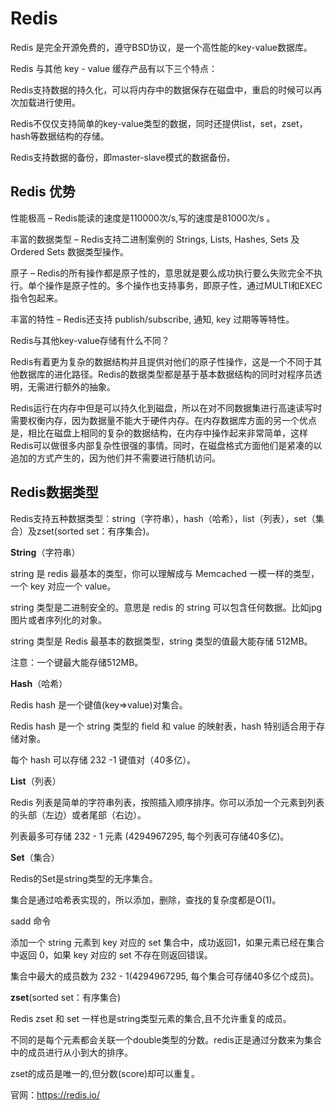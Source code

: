 # Redis


Redis 是完全开源免费的，遵守BSD协议，是一个高性能的key-value数据库。

Redis 与其他 key - value 缓存产品有以下三个特点：

Redis支持数据的持久化，可以将内存中的数据保存在磁盘中，重启的时候可以再次加载进行使用。

Redis不仅仅支持简单的key-value类型的数据，同时还提供list，set，zset，hash等数据结构的存储。

Redis支持数据的备份，即master-slave模式的数据备份。

## Redis 优势

性能极高 – Redis能读的速度是110000次/s,写的速度是81000次/s 。

丰富的数据类型 – Redis支持二进制案例的 Strings, Lists, Hashes, Sets 及 Ordered Sets 数据类型操作。

原子 – Redis的所有操作都是原子性的，意思就是要么成功执行要么失败完全不执行。单个操作是原子性的。多个操作也支持事务，即原子性，通过MULTI和EXEC指令包起来。

丰富的特性 – Redis还支持 publish/subscribe, 通知, key 过期等等特性。

Redis与其他key-value存储有什么不同？

Redis有着更为复杂的数据结构并且提供对他们的原子性操作，这是一个不同于其他数据库的进化路径。Redis的数据类型都是基于基本数据结构的同时对程序员透明，无需进行额外的抽象。

Redis运行在内存中但是可以持久化到磁盘，所以在对不同数据集进行高速读写时需要权衡内存，因为数据量不能大于硬件内存。在内存数据库方面的另一个优点是，相比在磁盘上相同的复杂的数据结构，在内存中操作起来非常简单，这样Redis可以做很多内部复杂性很强的事情。同时，在磁盘格式方面他们是紧凑的以追加的方式产生的，因为他们并不需要进行随机访问。

## Redis数据类型


Redis支持五种数据类型：string（字符串），hash（哈希），list（列表），set（集合）及zset(sorted set：有序集合)。

**String**（字符串）


string 是 redis 最基本的类型，你可以理解成与 Memcached 一模一样的类型，一个 key 对应一个 value。

string 类型是二进制安全的。意思是 redis 的 string 可以包含任何数据。比如jpg图片或者序列化的对象。

string 类型是 Redis 最基本的数据类型，string 类型的值最大能存储 512MB。


注意：一个键最大能存储512MB。


**Hash**（哈希）


Redis hash 是一个键值(key=>value)对集合。

Redis hash 是一个 string 类型的 field 和 value 的映射表，hash 特别适合用于存储对象。

每个 hash 可以存储 232 -1 键值对（40多亿）。

**List**（列表）

Redis 列表是简单的字符串列表，按照插入顺序排序。你可以添加一个元素到列表的头部（左边）或者尾部（右边）。


列表最多可存储 232 - 1 元素 (4294967295, 每个列表可存储40多亿)。


**Set**（集合）


Redis的Set是string类型的无序集合。

集合是通过哈希表实现的，所以添加，删除，查找的复杂度都是O(1)。

sadd 命令

添加一个 string 元素到 key 对应的 set 集合中，成功返回1，如果元素已经在集合中返回 0，如果 key 对应的 set 不存在则返回错误。

集合中最大的成员数为 232 - 1(4294967295, 每个集合可存储40多亿个成员)。


**zset**(sorted set：有序集合)


Redis zset 和 set 一样也是string类型元素的集合,且不允许重复的成员。

不同的是每个元素都会关联一个double类型的分数。redis正是通过分数来为集合中的成员进行从小到大的排序。

zset的成员是唯一的,但分数(score)却可以重复。


官网：https://redis.io/

